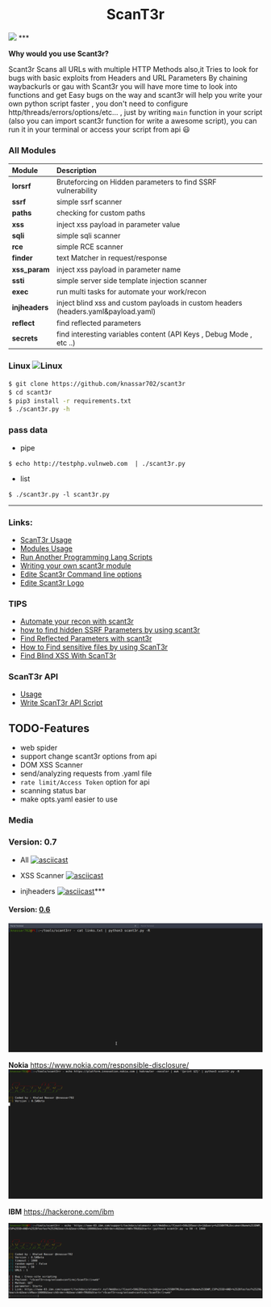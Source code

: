 <h1 align="center">
  <br>
  <br>
  ScanT3r
  <br>
</h1>


<img src=.src/1.gif>
***

**Why would you use Scant3r?**

Scant3r Scans all URLs with multiple HTTP Methods also,it Tries to look for bugs with basic exploits from Headers and URL Parameters By chaining waybackurls or gau with Scant3r you will have more time to look into functions and get Easy bugs on the way
and scant3r will help you  write your own python script faster , you don't need to configure http/threads/errors/options/etc... , just by writing `main` function in your script (also you can import scant3r function for write a awesome script), you can run it in your terminal or access your script from api 😃

### All Modules

| Module         | Description                                                  |
| :------------- | :-------------                                               |
| **lorsrf**     | Bruteforcing on Hidden parameters to find SSRF vulnerability |
| **ssrf**       | simple ssrf scanner                                          |
| **paths**      | checking for custom paths                                       |
| **xss**        | inject xss payload in parameter value                        |
| **sqli**       | simple sqli scanner                                          |
| **rce**        | simple RCE scanner
| **finder**     | text Matcher in request/response                                                              |
| **xss_param** | inject xss payload in parameter name
| **ssti** | simple server side template injection scanner |
| **exec** | run multi tasks for automate your work/recon |
| **injheaders** | inject blind xss and custom payloads in custom headers (headers.yaml&payload.yaml)
| **reflect** | find reflected parameters 
| **secrets** | find interesting variables content (API Keys , Debug Mode , etc ..) |



### Linux ![Linux](http://icons.iconarchive.com/icons/dakirby309/simply-styled/32/OS-Linux-icon.png)

```bash
$ git clone https://github.com/knassar702/scant3r
$ cd scant3r
$ pip3 install -r requirements.txt
$ ./scant3r.py -h
```

### pass data
* pipe
```
$ echo http://testphp.vulnweb.com  | ./scant3r.py
```
* list
```
$ ./scant3r.py -l scant3r.py
```

***

### Links:
* [ScanT3r Usage](https://github.com/knassar702/scant3r/wiki/Usage)
* [Modules Usage](https://github.com/knassar702/scant3r/wiki/Modules-Usage)
* [Run Another Programming Lang Scripts](https://github.com/knassar702/scant3r/wiki/Run-Another-programming-langauge-scripts-with-scant3r)
* [Writing your own scant3r module](https://github.com/knassar702/scant3r/wiki/writing-your-own-scant3r-module)
* [Edite Scant3r Command line options](https://github.com/knassar702/scant3r/wiki/edite-scant3r-command-options)
* [Edite Scant3r Logo](https://github.com/knassar702/scant3r/wiki/Edite-ScanT3r-Logo)

### TIPS
* [Automate your recon with scant3r](https://github.com/knassar702/scant3r/wiki/Automate-Your-Recon)
* [how to find hidden SSRF Parameters by using scant3r](https://github.com/knassar702/scant3r/wiki/how-to-find-hidden-SSRF-Parameters-by-using-scant3r)
* [Find Reflected Parameters with scant3r](https://github.com/knassar702/scant3r/wiki/find-reflected-parameters-with-scant3r)
* [How to Find sensitive files by using ScanT3r](https://github.com/knassar702/scant3r/wiki/How-to-Find-sensitive-files-by-using-ScanT3r)
* [Find Blind XSS With ScanT3r](https://github.com/knassar702/scant3r/wiki/Find-Blind-XSS-with-scant3r)
### ScanT3r API
* [Usage](https://github.com/knassar702/scant3r/wiki/ScanT3r-API)
* [Write ScanT3r API Script](https://github.com/knassar702/scant3r/wiki/write-module-for-api)


## TODO-Features
* web spider
* support change scant3r options from api
* DOM XSS Scanner
* send/analyzing requests from .yaml file
* `rate limit/Access Token` option for api
* scanning status bar
* make opts.yaml easier to use 

### Media 

### Version: 0.7
* All
[![asciicast](https://asciinema.org/a/403247.svg)](https://asciinema.org/a/403247)

* XSS Scanner
[![asciicast](https://asciinema.org/a/ROYOYuR7u7Ebjc81gf9iqisfw.svg)](https://asciinema.org/a/ROYOYuR7u7Ebjc81gf9iqisfw)

* injheaders
[![asciicast](https://asciinema.org/a/400245.svg)](https://asciinema.org/a/400245)*** 

#### Version: [0.6](https://github.com/knassar702/scant3r/releases/tag/0.6)

![](.src/all.gif)

**Nokia** https://www.nokia.com/responsible-disclosure/
![](.src/nokia.gif)

**IBM** https://hackerone.com/ibm

![](.src/ibm.png)
